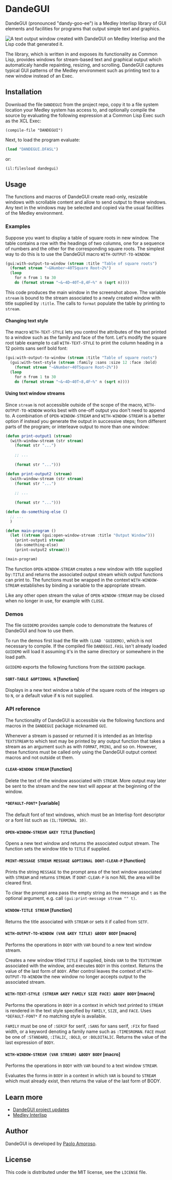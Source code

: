 # DandeGUI

DandeGUI (pronounced "dandy-goo-ee") is a Medley Interlisp library of GUI elements and facilities for programs that output simple text and graphics.

![A text output window created with DandeGUI on Medley Interlisp and the Lisp code that generated it.](https://raw.githubusercontent.com/pamoroso/dandegui/main/dandegui.png)

The library, which is written in and exposes its functionality as Common Lisp, provides windows for stream-based text and graphical output which automaticaly handle repainting, resizing, and scrolling. DandeGUI captures typical GUI patterns of the Medley environment such as printing text to a new window instead of an Exec.


## Installation

Download the file `DANDEGUI` from the project repo, copy it to a file system location your Medley system has access to, and optionally compile the source by evaluating the following expression at a Common Lisp Exec such as the XCL Exec:

```
(compile-file "DANDEGUI")
```

Next, to load the program evaluate:

```lisp
(load "DANDEGUI.DFASL")
```

or:

```lisp
(il:filesload dandegui)
```


## Usage

The functions and macros of DandeGUI create read-only, resizable windows with scrollable content and allow to send output to these windows. Any text in the windows may be selected and copied via the usual facilities of the Medley environment.


### Examples

Suppose you want to display a table of square roots in new window. The table contains a row with the headings of two columns, one for a sequence of numbers and the other for the corresponding square roots. The simplest way to do this is to use the DandeGUI macro `WITH-OUTPUT-TO-WINDOW`:

```lisp
(gui:with-output-to-window (stream :title "Table of square roots")
  (format stream "~&Number~40TSquare Root~2%")
  (loop
    for n from 1 to 30
    do (format stream "~&~4D~40T~8,4F~%" n (sqrt n))))
```

This code produces the main window in the screenshot above. The variable `stream` is bound to the stream associated to a newly created window with title supplied by `:title`. The calls to `format` populate the table by printing to `stream`.


#### Changing text style

The macro `WITH-TEXT-STYLE` lets you control the attributes of the text printed to a window such as the family and face of the font. Let's modify the square root table example to call `WITH-TEXT-STYLE` to print the column heading in a 12 points sans serif bold font:

```lisp
(gui:with-output-to-window (stream :title "Table of square roots")
  (gui:with-text-style (stream :family :sans :size 12 :face :bold)
    (format stream "~&Number~40TSquare Root~2%"))
  (loop
    for n from 1 to 30
    do (format stream "~&~4D~40T~8,4F~%" n (sqrt n))))
```


#### Using text window streams

Since `stream` is not accessible outside of the scope of the macro, `WITH-OUTPUT-TO-WINDOW` works best with one-off output you don't need to append to. A combination of `OPEN-WINDOW-STREAM` and `WITH-WINDOW-STREAM` is a better option if instead you generate the output in successive steps; from different parts of the program; or interleave output to more than one window:

```lisp
(defun print-output1 (stream)
  (with-window-stream (str stream)
    (format str "...")
  
    ;; ...
  
    (format str "...")))

(defun print-output2 (stream)
  (with-window-stream (str stream)
    (format str "...")
  
    ;; ...
  
    (format str "...")))

(defun do-something-else ()
  ;; ...
  )

(defun main-program ()
  (let ((stream (gui:open-window-stream :title "Output Window")))
    (print-output1 stream)
    (do-something-else)
    (print-output2 stream)))

(main-program)
```

The function `OPEN-WINDOW-STREAM` creates a new window with title supplied by`:TITLE` and returns the associated output stream which output functions can print to. The functions must be wrapped in the context `WITH-WINDOW-STREAM` establishes by binding a variable to the appropriate stream. 

Like any other open stream the value of `OPEN-WINDOW-STREAM` may be closed when no longer in use, for example with `CLOSE`.


### Demos

The file `GUIDEMO` provides sample code to demonstrate the features of DandeGUI and how to use them.

To run the demos first load the file with `(LOAD 'GUIDEMO)`, which is not necessary to compile. If the compiled file `DANDEGUI.FASL` isn't already loaded `GUIDEMO` will load it assuming it's in the same directory or somewhere in the load path.

`GUIDEMO` exports the following functions from the `GUIDEMO` package.


#### `SQRT-TABLE &OPTIONAL N` [function]

Displays in a new text window a table of the square roots of the integers up to `N`, or a default value if `N` is not supplied.


### API reference

The functionality of DandeGUI is accessible via the following functions and macros in the `DANDEGUI` package nicknamed `GUI`.

Whenever a stream is passed or returned it is intended as an Interlisp `TEXTSTREAM` to which text may be printed by any output function that takes a stream as an argument such as with `FORMAT`, `PRIN1`, and so on. However, these functions must be called only using the DandeGUI output context macros and not outside ot them.


#### `CLEAR-WINDOW STREAM` [function]

Delete the text of the window associated with `STREAM`. More output may later be sent to the stream and the new text will appear at the beginning of the window.


#### `*DEFAULT-FONT*` [variable]

The default font of text windows, which must be an Interlisp font descriptor or a font list such as `(IL:TERMINAL 10)`.


#### `OPEN-WINDOW-STREAM &KEY TITLE` [function]

Opens a new text window and returns the associated output stream. The function sets the window title to `TITLE` if supplied.


#### `PRINT-MESSAGE STREAM MESSAGE &OPTIONAL DONT-CLEAR-P` [function]

Prints the string `MESSAGE` to the prompt area of the text window associated with `STREAM` and returns `STREAM`. If `DONT-CLEAR-P` is non NIL the area will be cleared first.

To clear the prompt area pass the empty string as the message and `t` as the optional argument, e.g. call `(gui:print-message stream "" t)`.


#### `WINDOW-TITLE STREAM` [function]

Returns the title associated with `STREAM` or sets it if called from `SETF`.


#### `WITH-OUTPUT-TO-WINDOW (VAR &KEY TITLE) &BODY BODY` [macro]

Performs the operations in `BODY` with `VAR` bound to a new text window stream.

Creates a new window titled `TITLE` if supplied, binds `VAR` to the `TEXTSTREAM` associated with the window, and executes `BODY` in this context. Returns the value of the last form of `BODY`. After control leaves the context of `WITH-OUTPUT-TO-WINDOW` the new window no longer accepts output to the associated stream.


#### `WITH-TEXT-STYLE (STREAM &KEY FAMILY SIZE FACE) &BODY BODY` [macro]

Performs the operations in `BODY` in a context in which text printed to `STREAM` is rendered in the text style specified by `FAMILY`, `SIZE`, and `FACE`. Uses `*DEFAULT-FONT*` if no matching style is available.

`FAMILY` must be one of `:SERIF` for serif, `:SANS` for sans serif, `:FIX` for fixed width, or a keyword denoting a family name such as `:TIMESROMAN`. `FACE` must be one of `:STANDARD`, `:ITALIC`, `:BOLD`, or `:BOLDITALIC`. Returns the value of the last expression of `BODY`.


#### `WITH-WINDOW-STREAM (VAR STREAM) &BODY BODY` [macro]

Performs the operations in `BODY` with `VAR` bound to a text window `STREAM`.

Evaluates the forms in `BODY` in a context in which `VAR` is bound to `STREAM` which must already exist, then returns the value of the last form of BODY.


## Learn more

* [DandeGUI project updates](https://journal.paoloamoroso.com/tag:DandeGUI)
* [Medley Interlisp](https://interlisp.org)


## Author

DandeGUI is developed by [Paolo Amoroso](https://github.com/pamoroso).


## License

This code is distributed under the MIT license, see the `LICENSE` file.
